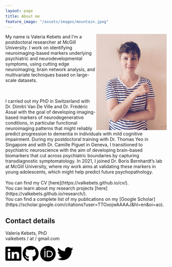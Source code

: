 ```yaml
---
layout: page
title: About me
feature_image: "/assets/images/mountain.jpeg"
---
```



<p align="left">
   <img src="/assets/images/cover.jpg" align="right" height="300" width="220" /> 

My name is Valeria Kebets and I'm a postdoctoral researcher at McGill University. I work on identifying neuroimaging-based markers underlying psychiatric and neurodevelopmental symptoms, using cutting edge neuroimaging, brain network analysis, and multivariate techniques based on large-scale datasets. <br/>
<br>
</p>
<br clear="left"/>  
I carried out my PhD in Switzerland with Dr. Dimitri Van De Ville and Dr. Frédéric Assal with the goal of developing imaging-based markers of neurodegenerative conditions, in particular functional neuroimaging patterns that might reliably predict progression to dementia in individuals with mild cognitive impairment. During my postdoctoral training with Dr. Thomas Yeo in Singapore and with Dr. Camille Piguet in Geneva, I transitioned to psychiatric neuroscience with the aim of developing brain-based biomarkers that cut across psychiatric boundaries by capturing transdiagnostic symptomatology. In 2021, I joined Dr. Boris Bernhardt’s lab at McGill University, where my work aims at validating these markers in young adolescents, which might help predict future psychopathology.<br/>
<br/>
You can find my CV [here](https://valkebets.github.io/cv/).<br/>
You can learn about my research projects [here](https://valkebets.github.io/research/).<br/>
You can find a complete list of my publications on my [Google Scholar](https://scholar.google.com/citations?user=TTOxojwAAAAJ&hl=en&oi=ao).<br/>

## Contact details
Valeria Kebets, PhD<br/>
valkebets / at / gmail.com <br/>

<a href="https://www.linkedin.com/in/valkebets/"><img src="https://raw.githubusercontent.com/valkebets/valkebets.github.io/main/assets/icons/linkedin-brands.svg" width="50" height="50"></a> <a href="https://github.com/valkebets"><img src="https://raw.githubusercontent.com/valkebets/valkebets.github.io/main/assets/icons/github-brands.svg" width="50" height="50"></a> <a href="http://orcid.org/0000-0003-1707-7437"><img src="https://raw.githubusercontent.com/valkebets/valkebets.github.io/main/assets/icons/orcid-brands.svg" width="50" height="50"></a> <a href="https://www.twitter.com/valeria_kebets"><img src="https://raw.githubusercontent.com/valkebets/valkebets.github.io/main/assets/icons/twitter-brands.svg" width="50" height="50"></a>
